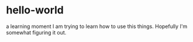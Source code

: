 # hello-world
a learning moment
I am trying to learn how to use this things. Hopefully I'm somewhat figuring it out.
